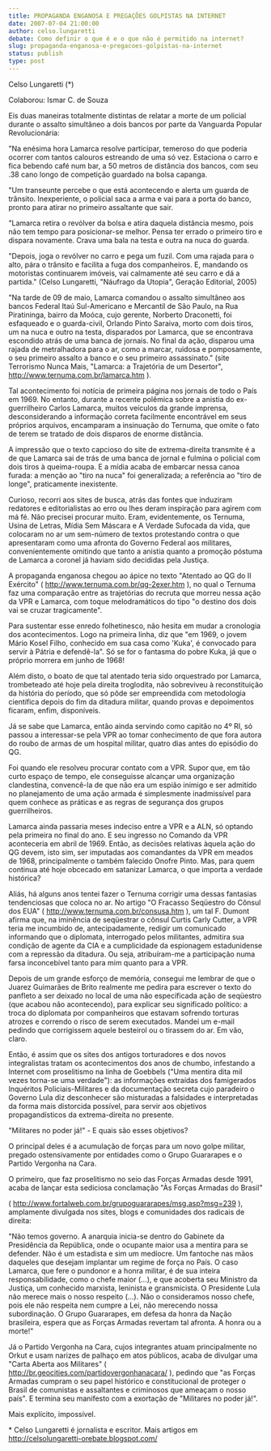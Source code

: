 ```yaml
---
title: PROPAGANDA ENGANOSA E PREGAÇÕES GOLPISTAS NA INTERNET 
date: 2007-07-04 21:00:00
author: celso.lungaretti
debate: Como definir o que é e o que não é permitido na internet?
slug: propaganda-enganosa-e-pregacoes-golpistas-na-internet
status: publish 
type: post
---
```


Celso Lungaretti (\*)  

Colaborou: Ismar C. de Souza  

  

Eis duas maneiras totalmente distintas de relatar a morte de um policial durante o assalto simultâneo a dois bancos por parte da Vanguarda Popular Revolucionária:  

  

"Na enésima hora Lamarca resolve participar, temeroso do que poderia ocorrer com tantos calouros estreando de uma só vez. Estaciona o carro e fica bebendo café num bar, a 50 metros de distância dos bancos, com seu .38 cano longo de competição guardado na bolsa capanga.  

  

"Um transeunte percebe o que está acontecendo e alerta um guarda de trânsito. Inexperiente, o policial saca a arma e vai para a porta do banco, pronto para atirar no primeiro assaltante que sair.  

  

"Lamarca retira o revólver da bolsa e atira daquela distância mesmo, pois não tem tempo para posicionar-se melhor. Pensa ter errado o primeiro tiro e dispara novamente. Crava uma bala na testa e outra na nuca do guarda.  

  

"Depois, joga o revólver no carro e pega um fuzil. Com uma rajada para o alto, pára o trânsito e facilita a fuga dos companheiros. E, mandando os motoristas continuarem imóveis, vai calmamente até seu carro e dá a partida." (Celso Lungaretti, "Náufrago da Utopia", Geração Editorial, 2005)  

  

"Na tarde de 09 de maio, Lamarca comandou o assalto simultâneo aos bancos Federal Itaú Sul-Americano e Mercantil de São Paulo, na Rua Piratininga, bairro da Moóca, cujo gerente, Norberto Draconetti, foi esfaqueado e o guarda-civil, Orlando Pinto Saraiva, morto com dois tiros, um na nuca e outro na testa, disparados por Lamarca, que se encontrava escondido atrás de uma banca de jornais. No final da ação, disparou uma rajada de metralhadora para o ar, como a marcar, ruidosa e pomposamente, o seu primeiro assalto a banco e o seu primeiro assassinato." (site Terrorismo Nunca Mais, "Lamarca: a Trajetória de um Desertor", http://www.ternuma.com.br/lamarca.htm ).  

  

Tal acontecimento foi notícia de primeira página nos jornais de todo o País em 1969. No entanto, durante a recente polêmica sobre a anistia do ex-guerrilheiro Carlos Lamarca, muitos veículos da grande imprensa, desconsiderando a informação correta facilmente encontrável em seus próprios arquivos, encamparam a insinuação do Ternuma, que omite o fato de terem se tratado de dois disparos de enorme distância.  

  

A impressão que o texto capcioso do site de extrema-direita transmite é a de que Lamarca sai de trás de uma banca de jornal e fulmina o policial com dois tiros à queima-roupa. E a mídia acaba de embarcar nessa canoa furada: a menção ao "tiro na nuca" foi generalizada; a referência ao "tiro de longe", praticamente inexistente.  

  

Curioso, recorri aos sites de busca, atrás das fontes que induziram redatores e editorialistas ao erro ou lhes deram inspiração para agirem com má fé. Não precisei procurar muito. Eram, evidentemente, os Ternuma, Usina de Letras, Mídia Sem Máscara e A Verdade Sufocada da vida, que colocaram no ar um sem-número de textos protestando contra o que apresentaram como uma afronta do Governo Federal aos militares, convenientemente omitindo que tanto a anistia quanto a promoção póstuma de Lamarca a coronel já haviam sido decididas pela Justiça.  

  

A propaganda enganosa chegou ao ápice no texto "Atentado ao QG do II Exército" ( http://www.ternuma.com.br/qg-2exer.htm ), no qual o Ternuma faz uma comparação entre as trajetórias do recruta que morreu nessa ação da VPR e Lamarca, com toque melodramáticos do tipo "o destino dos dois vai se cruzar tragicamente".  

  

Para sustentar esse enredo folhetinesco, não hesita em mudar a cronologia dos acontecimentos. Logo na primeira linha, diz que "em 1969, o jovem Mário Kosel Filho, conhecido em sua casa como 'Kuka', é convocado para servir à Pátria e defendê-la". Só se for o fantasma do pobre Kuka, já que o próprio morrera em junho de 1968!  

  

Além disto, o boato de que tal atentado teria sido orquestrado por Lamarca, trombeteado até hoje pela direita troglodita, não sobreviveu à reconstituição da história do período, que só pôde ser empreendida com metodologia científica depois do fim da ditadura militar, quando provas e depoimentos ficaram, enfim, disponíveis.  

  

Já se sabe que Lamarca, então ainda servindo como capitão no 4º RI, só passou a interessar-se pela VPR ao tomar conhecimento de que fora autora do roubo de armas de um hospital militar, quatro dias antes do episódio do QG.  

  

Foi quando ele resolveu procurar contato com a VPR. Supor que, em tão curto espaço de tempo, ele conseguisse alcançar uma organização clandestina, convencê-la de que não era um espião inimigo e ser admitido no planejamento de uma ação armada é simplesmente inadmissível para quem conhece as práticas e as regras de segurança dos grupos guerrilheiros.  

  

Lamarca ainda passaria meses indeciso entre a VPR e a ALN, só optando pela primeira no final do ano. E seu ingresso no Comando da VPR aconteceria em abril de 1969. Então, as decisões relativas àquela ação do QG devem, isto sim, ser imputadas aos comandantes da VPR em meados de 1968, principalmente o também falecido Onofre Pinto. Mas, para quem continua até hoje obcecado em satanizar Lamarca, o que importa a verdade histórica?  

  

Aliás, há alguns anos tentei fazer o Ternuma corrigir uma dessas fantasias tendenciosas que coloca no ar. No artigo "O Fracasso Seqüestro do Cônsul dos EUA" ( http://www.ternuma.com.br/consusa.htm ), um tal F. Dumont afirma que, na iminência de seqüestrar o cônsul Curtis Carly Cutter, a VPR teria me incumbido de, antecipadamente, redigir um comunicado informando que o diplomata, interrogado pelos militantes, admitira sua condição de agente da CIA e a cumplicidade da espionagem estadunidense com a repressão da ditadura. Ou seja, atribuíram-me a participação numa farsa inconcebível tanto para mim quanto para a VPR.  

  

Depois de um grande esforço de memória, consegui me lembrar de que o Juarez Guimarães de Brito realmente me pedira para escrever o texto do panfleto a ser deixado no local de uma não especificada ação de seqüestro (que acabou não acontecendo), para explicar seu significado político: a troca do diplomata por companheiros que estavam sofrendo torturas atrozes e correndo o risco de serem executados. Mandei um e-mail pedindo que corrigissem aquele besteirol ou o tirassem do ar. Em vão, claro.  

  

Então, é assim que os sites dos antigos torturadores e dos novos integralistas tratam os acontecimentos dos anos de chumbo, infestando a Internet com proselitismo na linha de Goebbels ("Uma mentira dita mil vezes torna-se uma verdade"): as informações extraídas dos famigerados Inquéritos Policiais-Militares e da documentação secreta cujo paradeiro o Governo Lula diz desconhecer são misturadas a falsidades e interpretadas da forma mais distorcida possível, para servir aos objetivos propagandísticos da extrema-direita no presente.  

  

"Militares no poder já!" - E quais são esses objetivos?  

  

O principal deles é a acumulação de forças para um novo golpe militar, pregado ostensivamente por entidades como o Grupo Guararapes e o Partido Vergonha na Cara.  

  

O primeiro, que faz proselitismo no seio das Forças Armadas desde 1991, acaba de lançar esta sediciosa conclamação "Às Forças Armadas do Brasil"  

( http://www.fortalweb.com.br/grupoguararapes/msg.asp?msg=239 ), amplamente divulgada nos sites, blogs e comunidades dos radicais de direita:  

  

"Não temos governo. A anarquia inicia-se dentro do Gabinete da Presidência da República, onde o ocupante maior usa a mentira para se defender. Não é um estadista e sim um medíocre. Um fantoche nas mãos daqueles que desejam implantar um regime de força no País. O caso Lamarca, que fere o pundonor e a honra militar, é de sua inteira responsabilidade, como o chefe maior (...), e que acoberta seu Ministro da Justiça, um conhecido marxista, leninista e gransmicista. O Presidente Lula não merece mais o nosso respeito (...). Não o consideramos nosso chefe, pois ele não respeita nem cumpre a Lei, não merecendo nossa subordinação. O Grupo Guararapes, em defesa da honra da Nação brasileira, espera que as Forças Armadas revertam tal afronta. A honra ou a morte!"  

  

Já o Partido Vergonha na Cara, cujos integrantes atuam principalmente no Orkut e usam narizes de palhaço em atos públicos, acaba de divulgar uma "Carta Aberta aos Militares" ( http://br.geocities.com/partidovergonhanacara/ ), pedindo que "as Forças Armadas cumpram o seu papel histórico e constitucional de proteger o Brasil de comunistas e assaltantes e criminosos que ameaçam o nosso país". E termina seu manifesto com a exortação de "Militares no poder já!".  

  

Mais explícito, impossível.  

  

\* Celso Lungaretti é jornalista e escritor. Mais artigos em http://celsolungaretti-orebate.blogspot.com/
